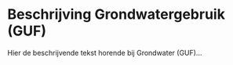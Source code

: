 Beschrijving Grondwatergebruik (GUF)
====================================

Hier de beschrijvende tekst horende bij Grondwater (GUF)...
